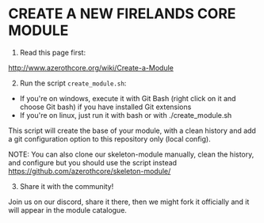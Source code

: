 # CREATE A NEW FIRELANDS CORE MODULE

1. Read this page first:

http://www.azerothcore.org/wiki/Create-a-Module

2. Run the script `create_module.sh`:

-   If you're on windows, execute it with Git Bash (right click on it and choose Git bash) if you have installed Git extensions
-   If you're on linux, just run it with bash or with ./create_module.sh

This script will create the base of your module, with a clean history and add a git configuration option to this repository only (local config).

NOTE: You can also clone our skeleton-module manually, clean the history, and configure but you should use the script instead https://github.com/azerothcore/skeleton-module/

3. Share it with the community!

Join us on our discord, share it there, then we might fork it officially and it will appear in the module catalogue.
